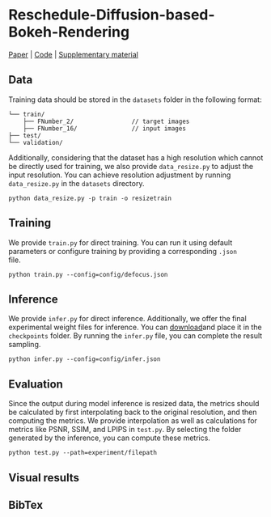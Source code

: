 # Reschedule-Diffusion-based-Bokeh-Rendering

[Paper](https://github.com/Loeiii/Reschedule-Diffusion-based-Bokeh-Rendering) | [Code](https://github.com/Loeiii/Reschedule-Diffusion-based-Bokeh-Rendering) | [Supplementary material](https://oct.org.cn/IJCAI/Supplementary-material.html)

## Data

Training data should be stored in the `datasets` folder in the following format:

```
└── train/
    ├── FNumber_2/                // target images
    ├── FNumber_16/               // input images
├── test/                         
└── validation/
```

Additionally, considering that the dataset has a high resolution which cannot be directly used for training, we also provide `data_resize.py` to adjust the input resolution. You can achieve resolution adjustment by running `data_resize.py` in the `datasets` directory.


```
python data_resize.py -p train -o resizetrain
```

## Training

We provide `train.py` for direct training. You can run it using default parameters or configure training by providing a corresponding `.json	` file.

```
python train.py --config=config/defocus.json
```

## Inference

We provide `infer.py` for direct inference. Additionally, we offer the final experimental weight files for inference. You can [download](https://drive.google.com/drive/folders/18Df3BIfd5hVf_WLCtZwqLTHnN5XQiB8S?usp=sharing)and place it in the `checkpoints` folder. By running the `infer.py` file, you can complete the result sampling.

```
python infer.py --config=config/infer.json
```

## Evaluation

Since the output during model inference is resized data, the metrics should be calculated by first interpolating back to the original resolution, and then computing the metrics. We provide interpolation as well as calculations for metrics like PSNR, SSIM, and LPIPS in `test.py`. By selecting the folder generated by the inference, you can compute these metrics.

```
python test.py --path=experiment/filepath
```

## Visual results



## BibTex

```tex

```

